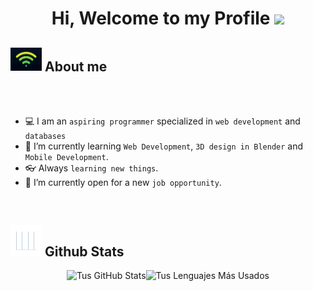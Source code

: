 <h1 align="center"><b>Hi, Welcome to my Profile </b><img src="https://media.giphy.com/media/hvRJCLFzcasrR4ia7z/giphy.gif" width="35"></h1>

## <picture><img src = "https://github.com/Da-Internet/Da-Internet/blob/main/Img/About_Me.gif" width = 50px></picture> About me

<br> <br>
- :computer: I am an `aspiring programmer` specialized in `web development` and `databases` 
- :blue_book: I’m currently learning `Web Development`, `3D design in Blender` and `Mobile Development`.
- :eyeglasses: Always `learning new things`.
- :brain: I’m currently open for a new `job opportunity`.
<br>

## <picture> <img src = "https://github.com/Da-Internet/Da-Internet/blob/main/Img/Statistics.gif?raw=true" width = 50px>  </picture> Github Stats

<div align="center" style="display: flex; justify-content: center;">
  <img alt="Tus GitHub Stats" src="https://github-readme-stats.vercel.app/api/?username=Da-Internet&show_icons=true&include_all_commits=true&count_private=true&theme=react&hide_border=true&bg_color=1F222E&title_color=F85D7F&icon_color=F8D866" height="170px"/>
  <img alt="Tus Lenguajes Más Usados" src="https://github-readme-stats.vercel.app/api/top-langs/?username=Da-Internet&langs_count=8&layout=compact&theme=react&hide_border=true&bg_color=1F222E&title_color=F85D7F&icon_color=F8D866" height="170px"/>
</div>

<!--
**Da-Internet/Da-Internet** is a ✨ _special_ ✨ repository because its `README.md` (this file) appears on your GitHub profile.

Here are some ideas to get you started:

- 🔭 I’m currently working on ...
- 🌱 I’m currently learning ...
- 👯 I’m looking to collaborate on ...
- 🤔 I’m looking for help with ...
- 💬 Ask me about ...
- 📫 How to reach me: ...
- 😄 Pronouns: ...
- ⚡ Fun fact: ...
-->
